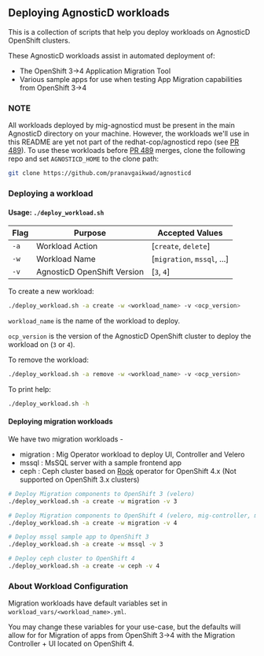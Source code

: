 ## Deploying AgnosticD workloads

This is a collection of scripts that help you deploy workloads on AgnosticD OpenShift clusters.

These AgnosticD workloads assist in automated deployment of:
 - The OpenShift 3->4 Application Migration Tool 
 - Various sample apps for use when testing App Migration capabilities from OpenShift 3->4  

### NOTE

All workloads deployed by mig-agnosticd must be present in the main AgnosticD directory on your machine. However, the workloads we'll use in this README are yet not part of the redhat-cop/agnosticd repo (see [PR 489](https://github.com/redhat-cop/agnosticd/pull/489)). To use these workloads before [PR 489](https://github.com/redhat-cop/agnosticd/pull/489) merges, clone the following repo and set `AGNOSTICD_HOME` to the clone path:

```bash
git clone https://github.com/pranavgaikwad/agnosticd
```

### Deploying a workload

#### Usage: `./deploy_workload.sh `
|Flag|Purpose|Accepted Values|
|---|---|---|
|`-a`|Workload Action|[`create`, `delete`]|
|`-w`|Workload Name|[`migration`, `mssql`, ...]|
|`-v`|AgnosticD OpenShift Version|[`3`, `4`]|

To create a new workload:

```bash
./deploy_workload.sh -a create -w <workload_name> -v <ocp_version>
```

`workload_name` is the name of the workload to deploy. 

`ocp_version` is the version of the AgnosticD OpenShift cluster to deploy the workload on (`3` or `4`).

To remove the workload:

```bash
./deploy_workload.sh -a remove -w <workload_name> -v <ocp_version> 
```

To print help: 

```bash
./deploy_workload.sh -h
```

#### Deploying migration workloads

We have two migration workloads -

* migration : Mig Operator workload to deploy UI, Controller and Velero
* mssql : MsSQL server with a sample frontend app
* ceph : Ceph cluster based on [Rook](rook.io) operator for OpenShift 4.x (Not supported on OpenShift 3.x clusters)

```bash
# Deploy Migration components to OpenShift 3 (velero)
./deploy_workload.sh -a create -w migration -v 3

# Deploy Migration components to OpenShift 4 (velero, mig-controller, mig-ui)
./deploy_workload.sh -a create -w migration -v 4

# Deploy mssql sample app to OpenShift 3
./deploy_workload.sh -a create -w mssql -v 3

# Deploy ceph cluster to OpenShift 4
./deploy_workload.sh -a create -w ceph -v 4
```

### About Workload Configuration

Migration workloads have default variables set in `workload_vars/<workload_name>.yml`. 

You may change these variables for your use-case, but the defaults will allow for for Migration of apps from OpenShift 3->4 with the Migration Controller + UI located on OpenShift 4.

